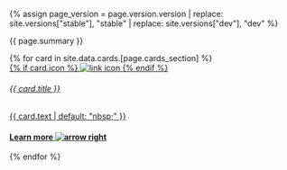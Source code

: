 {% assign page_version = page.version.version | replace: site.versions["stable"], "stable" | replace: site.versions["dev"], "dev" %}
<div class="mb-xl-5 bg-cover bg-cover__bg-early-3-1">
    <div class="p-2 p-md-5">
    <p class="mt-0 pb-4 text-white">{{ page.summary }}</p>
      <div class="row d-lg-flex mx-0">
      {% for card in site.data.cards.[page.cards_section] %}
        <div class="col-lg-4 mb-3 mb-lg-0 pb-5">
          <div class="card card-link h-100 d-flex">
          <a href="{{ card.link | replace: "PREFIX", page_version | relative_url }}" class="h-100">
            <div class="card-body p-4 flex-column justify-content-center align-items-left h-100 card-header-overlap">
              {% if card.icon %}
              <img class="m-0 mb-4 mt-auto" src="{{ card.icon | relative_url }}" alt="link icon" />
              {% endif %}
              <h6 class="mt-2 mt-0 text-black">{{ card.title }}</h6>
              <p class="text-black">{{ card.text | default: "nbsp;" }}</p>
              <h4 class="mb-0 text-electric-purple font-poppins-sb">Learn more <img class="m-0 ml-2" src="{{ 'images/icon-arrow-right-purple.svg' | relative_url }}" alt="arrow right"/></h4>
            </div>
            </a>
          </div>
        </div>
      {% endfor %}
      </div>
    </div>
</div>
